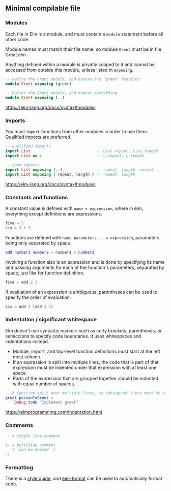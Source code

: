 ## Minimal compilable file

### Modules

Each file in Elm is a module, and must contain a `module` statement before all other code.

Module names must match their file name, so module `Greet` must be in file Greet.elm.

Anything defined within a module is privatly scoped to it
and cannot be accessed from outside this module, unless listed in `exposing`.

```elm
-- Define the Greet module, and expose the `greet` function
module Greet exposing (greet)
```

```elm
-- Define the Greet module, and expose everything
module Greet exposing (..)
```

https://elm-lang.org/docs/syntax#modules

### Imports

You must `import` functions from other modules in order to use them. Qualified imports are preferred.

```elm
-- qualified imports
import List                             -- List.repeat, List.length
import List as L                        -- L.repeat, L.length

-- open imports
import List exposing (..)               -- repeat, length, concat, ...
import List exposing ( repeat, length ) -- repeat, length
```

https://elm-lang.org/docs/syntax#modules

### Constants and functions

A constant value is defined with `name = expression`,
where in elm, everything except definitions are expressions.

```elm
five = 5
six = 3 + 3
```

Functions are defined with `name parameters... = expression`,
parameters being only separated by space.

```elm
add number1 number2 = number1 + number2
```

Invoking a function also is an expression and is done by
specifying its name and passing arguments for each of the function's parameters,
separated by space, just like for function definition.

```elm
five = add 2 3
```

If evaluation of an expression is ambiguous,
parentheses can be used to specify the order of evaluation.

```elm
six = add 2 (add 3 1)
```

### Indentation / significant whitespace

Elm doesn't use syntactic markers such as curly brackets, parentheses, or semicolons to specify code boundaries. It uses whitespaces and indentations instead.

- Module, import, and top-level function definitions must start at the left most column.
- If an expression is split into multiple lines, the code that is part of that expression must be indented under that expression with at least one space.
- Parts of the expression that are grouped together should be indented with equal number of spaces.

```elm
-- A function split over multiple lines, so subsequent lines must be indented
greet personToGreet =
    Debug.todo "Implement greet"
```

https://elmprogramming.com/indentation.html

### Comments

```elm
-- a single line comment

{- a multiline comment
   {- can be nested -}
-}
```

### Formatting

There is a [style guide](https://elm-lang.org/docs/style-guide), and [elm-format](https://github.com/avh4/elm-format) can be used to automatically format code.
